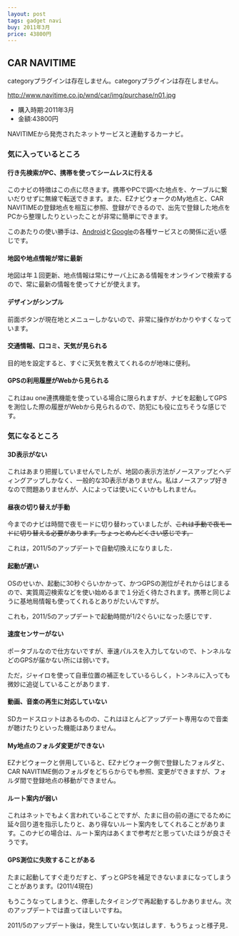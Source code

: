 ```yaml
---
layout: post
tags: gadget navi
buy: 2011年3月
price: 43800円
---
```

<h2>CAR NAVITIME</h2>
<p><span class="error">categoryプラグインは存在しません。</span><span class="error">categoryプラグインは存在しません。</span></p>
<p><a href="http://www.navitime.co.jp/wnd/car/img/purchase/n01.jpg">http://www.navitime.co.jp/wnd/car/img/purchase/n01.jpg</a></p>
<ul>
<li>購入時期:2011年3月</li>
<li>金額:43800円</li>
</ul>
<p>NAVITIMEから発売されたネットサービスと連動するカーナビ。</p>
<h3>気に入っているところ</h3>
<h4>行き先検索がPC、携帯を使ってシームレスに行える</h4>
<p>このナビの特徴はこの点に尽きます。携帯やPCで調べた地点を、ケーブルに繋いだりせずに無線で転送できます。また、EZナビウォークのMy地点と、CAR NAVITIMEの登録地点を相互に参照、登録ができるので、出先で登録した地点をPCから整理したりといったことが非常に簡単にできます。</p>
<p>このあたりの使い勝手は、<a href="http://www.android.com/">Android</a>と<a href="http://www.google.co.jp/">Google</a>の各種サービスとの関係に近い感じです。</p>
<h4>地図や地点情報が常に最新</h4>
<p>地図は年１回更新、地点情報は常にサーバ上にある情報をオンラインで検索するので、常に最新の情報を使ってナビが使えます。</p>
<h4>デザインがシンプル</h4>
<p>前面ボタンが現在地とメニューしかないので、非常に操作がわかりやすくなっています。</p>
<h4>交通情報、口コミ、天気が見られる</h4>
<p>目的地を設定すると、すぐに天気を教えてくれるのが地味に便利。</p>
<h4>GPSの利用履歴がWebから見られる</h4>
<p>これはau one連携機能を使っている場合に限られますが、ナビを起動してGPSを測位した際の履歴がWebから見られるので、防犯にも役に立ちそうな感じです。</p>
<h3>気になるところ</h3>
<h4>3D表示がない</h4>
<p>これはあまり把握していませんでしたが、地図の表示方法がノースアップとヘディングアップしかなく、一般的な3D表示がありません。私はノースアップ好きなので問題ありませんが、人によっては使いにくいかもしれません。</p>
<h4>昼夜の切り替えが手動</h4>
<p>今までのナビは時間で夜モードに切り替わっていましたが、<del>これは手動で夜モードに切り替える必要があります。ちょっとめんどくさい感じです。</del></p>
<p>これは，2011/5のアップデートで自動切換えになりました．</p>
<h4>起動が遅い</h4>
<p>OSのせいか、起動に30秒ぐらいかかって、かつGPSの測位がそれからはじまるので、実質周辺検索などを使い始めるまで１分近く待たされます。携帯と同じように基地局情報も使ってくれるとありがたいんですが。</p>
<p>これも，2011/5のアップデートで起動時間が1/2ぐらいになった感じです．</p>
<h4>速度センサーがない</h4>
<p>ポータブルなので仕方ないですが、車速パルスを入力してないので、トンネルなどのGPSが届かない所には弱いです。</p>
<p>ただ，ジャイロを使って自車位置の補正をしているらしく，トンネルに入っても微妙に追従していることがあります．</p>
<h4>動画、音楽の再生に対応していない</h4>
<p>SDカードスロットはあるものの、これはほとんどアップデート専用なので音楽が聴けたりといった機能はありません。</p>
<h4>My地点のフォルダ変更ができない</h4>
<p>EZナビウォークと併用していると、EZナビウォーク側で登録したフォルダと、CAR NAVITIME側のフォルダをどちらからでも参照、変更ができますが、フォルダ間で登録地点の移動ができません。</p>
<h4>ルート案内が弱い</h4>
<p>これはネットでもよく言われていることですが、たまに目の前の道にでるために延々回り道を指示したりと、あり得ないルート案内をしてくれることがあります。このナビの場合は、ルート案内はあくまで参考だと思っていたほうが良さそうです。</p>
<h4>GPS測位に失敗することがある</h4>
<p>たまに起動してすぐ走りだすと、ずっとGPSを補足できないままになってしまうことがあります。(2011/4現在)</p>
<p>もうこうなってしまうと、停車したタイミングで再起動するしかありません。次のアップデートでは直ってほしいですね。</p>
<p>2011/5のアップデート後は，発生していない気はします．もうちょっと様子見．</p>
